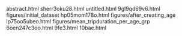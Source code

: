 abstract.html
sherr3oku28.html
untitled.html
9gl9qd69v6.html
figures/initial_dataset
hp05mom178o.html
figures/after_creating_age
lp75oo5ubeo.html
figures/mean_tripduration_per_age_grp
6oen247c3oo.html
9fe3.html
10bae.html